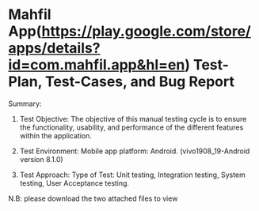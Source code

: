 # Mahfil App(https://play.google.com/store/apps/details?id=com.mahfil.app&hl=en) Test-Plan, Test-Cases, and Bug Report

Summary:
1. Test Objective:
The objective of this manual testing cycle is to ensure the functionality, usability, and 
performance of the different features within the application. 

2. Test Environment: 
Mobile app platform: Android. (vivo1908_19-Android version 8.1.0)

3. Test Approach:
Type of Test: Unit testing, Integration testing, System testing, User Acceptance testing.

N.B: please download the two attached files to view
